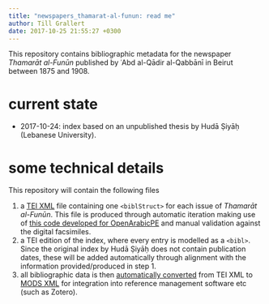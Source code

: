 ```yaml
---
title: "newspapers_thamarat-al-funun: read me"
author: Till Grallert
date: 2017-10-25 21:55:27 +0300
---
```


This repository contains bibliographic metadata for the newspaper *Thamarāt al-Funūn* published by ʿAbd al-Qādir al-Qabbānī in Beirut between 1875 and 1908. 

# current state

- 2017-10-24: index based on an unpublished thesis by Hudā Ṣiyāḥ (Lebanese University).

# some technical details

This repository will contain the following files

1. a [TEI XML]() file containing one `<biblStruct>` for each issue of *Thamarāt al-Funūn*. This file is produced through automatic iteration making use of [this code developed for OpenArabicPE](https://www.github.com/OpenArabicPE/generate_metadata-through-iteration) and manual validation against the digital facsimiles.
2. a TEI edition of the index, where every entry is modelled as a `<bibl>`. Since the original index by Hudā Ṣiyāḥ does not contain publication dates, these will be added automatically through alignment with the information provided/produced in step 1.
3. all bibliographic data is then [automatically converted](https://www.github.com/OpenArabicPE/convert_tei-to-mods) from TEI XML to [MODS XML]() for integration into reference management software etc (such as Zotero).